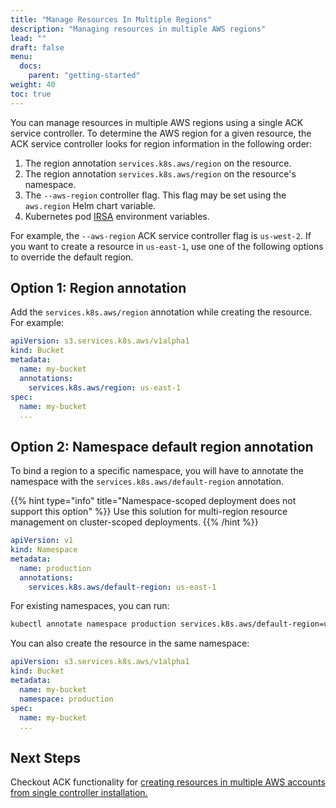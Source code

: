 ```yaml
---
title: "Manage Resources In Multiple Regions"
description: "Managing resources in multiple AWS regions"
lead: ""
draft: false
menu:
  docs:
    parent: "getting-started"
weight: 40
toc: true
---
```


You can manage resources in multiple AWS regions using a single ACK service controller. To determine the AWS region for a given resource, the ACK service controller looks for region information in the following order:

  1. The region annotation `services.k8s.aws/region` on the resource.
  2. The region annotation `services.k8s.aws/region` on the resource's namespace.
  3. The `--aws-region` controller flag. This flag may be set using the `aws.region` Helm chart variable.
  4. Kubernetes pod [IRSA](https://aws-controllers-k8s.github.io/community/docs/user-docs/irsa/) environment variables.

For example, the `--aws-region` ACK service controller flag is `us-west-2`. If you want to create a resource in `us-east-1`, use one of the following options to override the default region.

## Option 1: Region annotation

Add the `services.k8s.aws/region` annotation while creating the resource. For example:

```yaml
apiVersion: s3.services.k8s.aws/v1alpha1
kind: Bucket
metadata:
  name: my-bucket
  annotations:
    services.k8s.aws/region: us-east-1
spec:
  name: my-bucket
  ...
```

## Option 2: Namespace default region annotation

To bind a region to a specific namespace, you will have to annotate the namespace with the `services.k8s.aws/default-region` annotation.

{{% hint type="info" title="Namespace-scoped deployment does not support this option" %}}
Use this solution for multi-region resource management on cluster-scoped deployments.
{{% /hint %}}

```yaml
apiVersion: v1
kind: Namespace
metadata:
  name: production
  annotations:
    services.k8s.aws/default-region: us-east-1
```

For existing namespaces, you can run:

```bash
kubectl annotate namespace production services.k8s.aws/default-region=us-east-1
```

You can also create the resource in the same namespace:

```yaml
apiVersion: s3.services.k8s.aws/v1alpha1
kind: Bucket
metadata:
  name: my-bucket
  namespace: production
spec:
  name: my-bucket
  ...
```

## Next Steps

Checkout ACK functionality for [creating resources in multiple AWS accounts from single controller installation.](../cross-account-resource-management)
